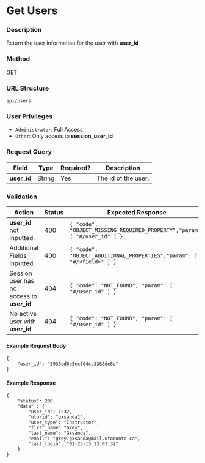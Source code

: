 Get Users
===
### Description
Return the user information for the user with **user_id**

### Method
GET

### URL Structure
`api/users`

### User Privileges
* `Administrator`: Full Access
* `Other`: Only access to **session_user_id**

### Request Query
| Field          | Type   | Required? | Description           |
|----------------|--------|-----------|-----------------------|
| **user_id**    | String | Yes       |  The id of the user.  |


### Validation
| Action                                     | Status | Expected Response                                                         |
|--------------------------------------------|--------|---------------------------------------------------------------------------|
| **user_id** not inputted.                  | 400    | `{ "code": "OBJECT_MISSING_REQUIRED_PROPERTY","param": [ "#/user_id" ] }` |
| Additional Fields inputted.                | 400    | `{ "code": "OBJECT_ADDITIONAL_PROPERTIES","param": [ "#/<field>" ] }`     |
| Session user has no access to **user_id**. | 404    | `{ "code": "NOT_FOUND", "param": [ "#/user_id" ] }`                       |
| No active user with **user_id**.           | 404    | `{ "code": "NOT_FOUND", "param": [ "#/user_id" ] }`                       |


#### Example Request Body
```
{
    "user_id": "5935ed0e5ecf04cc3388de8e"
}
```
#### Example Response
```
{
    "status": 200,
    "data" : {
        "user_id": 1232,
        "utorid": "gxsanda1",
        "user_type": "Instructor",
        "first_name" "Grey",
        "last_name": "Gxsanda",
        "email": "grey.gxsanda@mail.utoronto.ca",
        "last_login": "01-23-13 13:03:32"
    }
}
```
